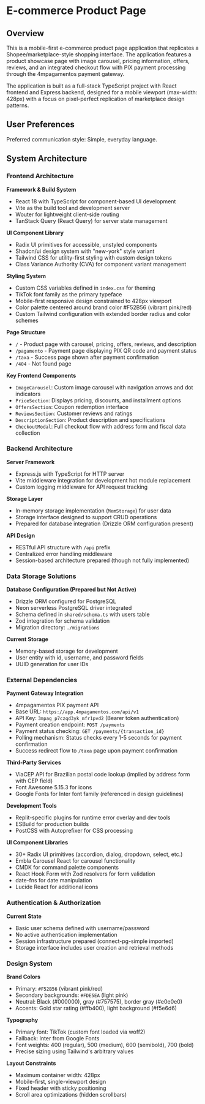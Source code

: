 # E-commerce Product Page

## Overview

This is a mobile-first e-commerce product page application that replicates a Shopee/marketplace-style shopping interface. The application features a product showcase page with image carousel, pricing information, offers, reviews, and an integrated checkout flow with PIX payment processing through the 4mpagamentos payment gateway.

The application is built as a full-stack TypeScript project with React frontend and Express backend, designed for a mobile viewport (max-width: 428px) with a focus on pixel-perfect replication of marketplace design patterns.

## User Preferences

Preferred communication style: Simple, everyday language.

## System Architecture

### Frontend Architecture

**Framework & Build System**
- React 18 with TypeScript for component-based UI development
- Vite as the build tool and development server
- Wouter for lightweight client-side routing
- TanStack Query (React Query) for server state management

**UI Component Library**
- Radix UI primitives for accessible, unstyled components
- Shadcn/ui design system with "new-york" style variant
- Tailwind CSS for utility-first styling with custom design tokens
- Class Variance Authority (CVA) for component variant management

**Styling System**
- Custom CSS variables defined in `index.css` for theming
- TikTok font family as the primary typeface
- Mobile-first responsive design constrained to 428px viewport
- Color palette centered around brand color #F52B56 (vibrant pink/red)
- Custom Tailwind configuration with extended border radius and color schemes

**Page Structure**
- `/` - Product page with carousel, pricing, offers, reviews, and description
- `/pagamento` - Payment page displaying PIX QR code and payment status
- `/taxa` - Success page shown after payment confirmation
- `/404` - Not found page

**Key Frontend Components**
- `ImageCarousel`: Custom image carousel with navigation arrows and dot indicators
- `PriceSection`: Displays pricing, discounts, and installment options
- `OffersSection`: Coupon redemption interface
- `ReviewsSection`: Customer reviews and ratings
- `DescriptionSection`: Product description and specifications
- `CheckoutModal`: Full checkout flow with address form and fiscal data collection

### Backend Architecture

**Server Framework**
- Express.js with TypeScript for HTTP server
- Vite middleware integration for development hot module replacement
- Custom logging middleware for API request tracking

**Storage Layer**
- In-memory storage implementation (`MemStorage`) for user data
- Storage interface designed to support CRUD operations
- Prepared for database integration (Drizzle ORM configuration present)

**API Design**
- RESTful API structure with `/api` prefix
- Centralized error handling middleware
- Session-based architecture prepared (though not fully implemented)

### Data Storage Solutions

**Database Configuration (Prepared but Not Active)**
- Drizzle ORM configured for PostgreSQL
- Neon serverless PostgreSQL driver integrated
- Schema defined in `shared/schema.ts` with users table
- Zod integration for schema validation
- Migration directory: `./migrations`

**Current Storage**
- Memory-based storage for development
- User entity with id, username, and password fields
- UUID generation for user IDs

### External Dependencies

**Payment Gateway Integration**
- 4mpagamentos PIX payment API
- Base URL: `https://app.4mpagamentos.com/api/v1`
- API Key: `3mpag_p7czqd3yk_mfr1pvd2` (Bearer token authentication)
- Payment creation endpoint: `POST /payments`
- Payment status checking: `GET /payments/{transaction_id}`
- Polling mechanism: Status checks every 1-5 seconds for payment confirmation
- Success redirect flow to `/taxa` page upon payment confirmation

**Third-Party Services**
- ViaCEP API for Brazilian postal code lookup (implied by address form with CEP field)
- Font Awesome 5.15.3 for icons
- Google Fonts for Inter font family (referenced in design guidelines)

**Development Tools**
- Replit-specific plugins for runtime error overlay and dev tools
- ESBuild for production builds
- PostCSS with Autoprefixer for CSS processing

**UI Component Libraries**
- 30+ Radix UI primitives (accordion, dialog, dropdown, select, etc.)
- Embla Carousel React for carousel functionality
- CMDK for command palette components
- React Hook Form with Zod resolvers for form validation
- date-fns for date manipulation
- Lucide React for additional icons

### Authentication & Authorization

**Current State**
- Basic user schema defined with username/password
- No active authentication implementation
- Session infrastructure prepared (connect-pg-simple imported)
- Storage interface includes user creation and retrieval methods

### Design System

**Brand Colors**
- Primary: `#F52B56` (vibrant pink/red)
- Secondary backgrounds: `#FDE5EA` (light pink)
- Neutral: Black (#000000), gray (#757575), border gray (#e0e0e0)
- Accents: Gold star rating (#ffb400), light background (#f5e6d6)

**Typography**
- Primary font: TikTok (custom font loaded via woff2)
- Fallback: Inter from Google Fonts
- Font weights: 400 (regular), 500 (medium), 600 (semibold), 700 (bold)
- Precise sizing using Tailwind's arbitrary values

**Layout Constraints**
- Maximum container width: 428px
- Mobile-first, single-viewport design
- Fixed header with sticky positioning
- Scroll area optimizations (hidden scrollbars)